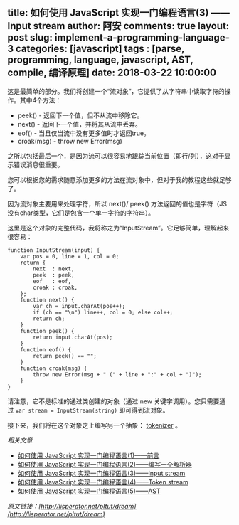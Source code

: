 title: 如何使用 JavaScript 实现一门编程语言(3) —— Input stream
author: 阿安
comments: true
layout: post
slug: implement-a-programming-language-3
categories: [javascript]
tags : [parse, programming, language, javascript, AST, compile, 编译原理]
date: 2018-03-22 10:00:00
---

这是最简单的部分。我们将创建一个“流对象”，它提供了从字符串中读取字符的操作。其中4个方法：

- peek() - 返回下一个值，但不从流中移除它。
- next() - 返回下一个值，并将其从流中丢弃。
- eof() - 当且仅当流中没有更多值时才返回true。
- croak(msg) - throw new Error(msg)

之所以包括最后一个，是因为流可以很容易地跟踪当前位置（即行/列），这对于显示错误消息很重要。

您可以根据您的需求随意添加更多的方法在流对象中，但对于我的教程这些就足够了。

因为流对象主要用来处理字符，所以 next()/ peek() 方法返回的值也是字符（JS没有char类型，它们是包含一个单一字符的字符串）。

<!-- more -->

这里是这个对象的完整代码，我将称之为“InputStream”。它足够简单，理解起来很容易：

    function InputStream(input) {
        var pos = 0, line = 1, col = 0;
        return {
            next  : next,
            peek  : peek,
            eof   : eof,
            croak : croak,
        };
        function next() {
            var ch = input.charAt(pos++);
            if (ch == "\n") line++, col = 0; else col++;
            return ch;
        }
        function peek() {
            return input.charAt(pos);
        }
        function eof() {
            return peek() == "";
        }
        function croak(msg) {
            throw new Error(msg + " (" + line + ":" + col + ")");
        }
    }

请注意，它不是标准的通过类创建的对象（通过 new 关键字调用）。您只需要通过 `var stream = InputStream(string)` 即可得到流对象。

接下来，我们将在这个对象之上编写另一个抽象： [tokenizer](/implement-a-programming-language-3) 。

_相关文章_

- [如何使用 JavaScript 实现一门编程语言(1)——前言](/implement-a-programming-language)
- [如何使用 JavaScript 实现一门编程语言(2)——编写一个解析器](/implement-a-programming-language-2)
- [如何使用 JavaScript 实现一门编程语言(3)——Input stream](/implement-a-programming-language-3)
- [如何使用 JavaScript 实现一门编程语言(4)——Token stream](/implement-a-programming-language-4)
- [如何使用 JavaScript 实现一门编程语言(5)——AST](/implement-a-programming-language-5)



_原文链接：[http://lisperator.net/pltut/dream](http://lisperator.net/pltut/dream)_